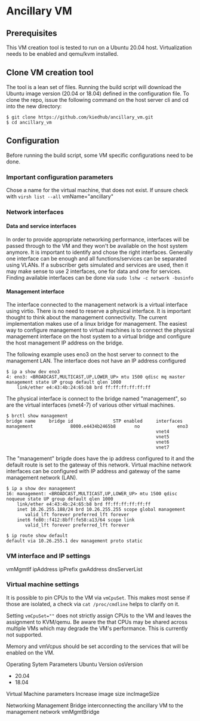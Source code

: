 # Ancillary VM

## Prerequisites
This VM creation tool is tested to run on a Ubuntu 20.04 host. Virtualization needs to be enabled and qemu/kvm installed. 

## Clone VM creation tool
The tool is a lean set of files. Running the build script will download the Ubuntu image version (20.04 or 18.04) defined in the configuration file. To clone the repo, issue the following command on the host server cli and cd into the new directory:
```
$ git clone https://github.com/kiedhub/ancillary_vm.git
$ cd ancillary_vm
```

## Configuration
Before running the build script, some VM specific configurations need to be done. 

### Important configuration parameters
Chose a name for the virtual machine, that does not exist. If unsure check with ```virsh list --all```
vmName="ancillary"

### Network interfaces
#### Data and service interfaces
In order to provide appropriate networking performance, interfaces will be passed through to the VM and they won't be available on the host system anymore. It is important to identify and chose the right interfaces. Generally one interface can be enough and all functions/services can be separated using VLANs. If a subscriber gets simulated and services are used, then it may make sense to use 2 interfaces, one for data and one for services.
Finding available interfaces can be done via
```sudo lshw -c network -businfo```

#### Management interface
The interface connected to the management network is a virtual interface using virtio. There is no need to reserve a physical interface. It is important thought to think about the management connectivity. The current implementation makes use of a linux bridge for management. The easiest way to configure management to virtual machines is to connect the physical management interface on the host system to a virtual bridge and configure the host management IP address on the bridge.

The following example uses eno3 on the host server to connect to the management LAN. The interface does not have an IP address configured
```
$ ip a show dev eno3
4: eno3: <BROADCAST,MULTICAST,UP,LOWER_UP> mtu 1500 qdisc mq master management state UP group default qlen 1000
    link/ether e4:43:4b:24:65:b8 brd ff:ff:ff:ff:ff:ff
```

The physical interface is connect to the bridge named "management", so are the virtual interfaces (vnet4-7) of various other virtual machines.
```
$ brctl show management    
bridge name     bridge id               STP enabled     interfaces
management              8000.e4434b2465b8       no              eno3
                                                        vnet4
                                                        vnet5
                                                        vnet6
                                                        vnet7
```

The "management" brigde does have the ip address configured to it and the default route is set to the gateway of this network. Virtual machine network interfaces can be configured with IP address and gateway of the same management network (LAN).
```
$ ip a show dev management
16: management: <BROADCAST,MULTICAST,UP,LOWER_UP> mtu 1500 qdisc noqueue state UP group default qlen 1000
    link/ether e4:43:4b:24:65:b8 brd ff:ff:ff:ff:ff:ff
    inet 10.26.255.188/24 brd 10.26.255.255 scope global management
       valid_lft forever preferred_lft forever
    inet6 fe80::f412:8bff:fe58:a13/64 scope link 
       valid_lft forever preferred_lft forever

$ ip route show default
default via 10.26.255.1 dev management proto static
```



### VM interface and IP settings
vmMgmtIf
ipAddress
ipPrefix
gwAddress
dnsServerList

### Virtual machine settings
It is possible to pin CPUs to the VM via ```vmCpuSet```. This makes most sense if those are isolated, a check via ```cat /proc/cmdline``` helps to clarify on it. 

Setting ```vmCpuSet=""``` does not strictly assign CPUs to the VM and leaves the assignment to KVM/qemu. Be aware the that CPUs may be shared across multiple VMs which may degrade the VM's performance. This is currently not supported.

Memory and vmVcpus should be set according to the services that will be enabled on the VM. 



Operating Sytem Parameters
Ubuntu Version
osVersion
 - 20.04
 - 18.04


Virtual Machine parameters
Increase image size 
incImageSize

Networking
Management Bridge interconnecting the ancillary VM to the management network
vmMgmtBridge


